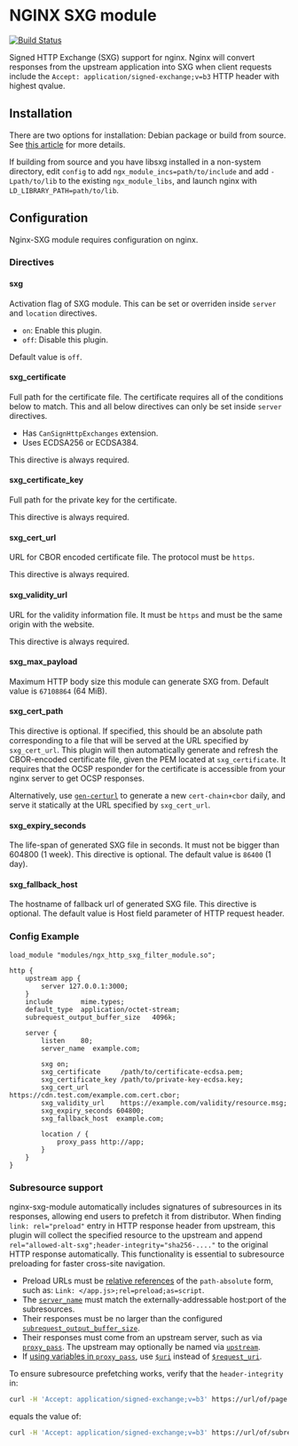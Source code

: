 # NGINX SXG module

[![Build Status](https://travis-ci.org/google/nginx-sxg-module.svg?branch=master)](https://travis-ci.org/google/nginx-sxg-module)

Signed HTTP Exchange (SXG) support for nginx. Nginx will convert responses from
the upstream application into SXG when client requests include the `Accept:
application/signed-exchange;v=b3` HTTP header with highest qvalue.

## Installation

There are two options for installation: Debian package or build from source. See
[this article](https://web.dev/how-to-set-up-signed-http-exchanges/) for more
details.

If building from source and you have libsxg installed in a non-system
directory, edit `config` to add `ngx_module_incs=path/to/include` and add
`-Lpath/to/lib` to the existing `ngx_module_libs`, and launch nginx with
`LD_LIBRARY_PATH=path/to/lib`.

## Configuration

Nginx-SXG module requires configuration on nginx.

### Directives

#### sxg

Activation flag of SXG module. This can be set or overriden inside `server`
and `location` directives.

- `on`: Enable this plugin.
- `off`: Disable this plugin.

Default value is `off`.

#### sxg\_certificate

Full path for the certificate file. The certificate requires all of the
conditions below to match. This and all below directives can only be set
inside `server` directives.

- Has `CanSignHttpExchanges` extension.
- Uses ECDSA256 or ECDSA384.

This directive is always required.

#### sxg\_certificate\_key

Full path for the private key for the certificate.

This directive is always required.

#### sxg\_cert\_url

URL for CBOR encoded certificate file. The protocol must be `https`.

This directive is always required.

#### sxg\_validity\_url

URL for the validity information file. It must be `https` and must be the same
origin with the website.

This directive is always required.

#### sxg\_max\_payload

Maximum HTTP body size this module can generate SXG from. Default value is
`67108864` (64 MiB).


#### sxg\_cert\_path

This directive is optional. If specified, this should be an absolute path
corresponding to a file that will be served at the URL specified by
`sxg_cert_url`. This plugin will then automatically generate and refresh the
CBOR-encoded certificate file, given the PEM located at `sxg_certificate`. It
requires that the OCSP responder for the certificate is accessible from your
nginx server to get OCSP responses.

Alternatively, use
[`gen-certurl`](https://github.com/WICG/webpackage/blob/main/go/signedexchange/README.md)
to generate a new `cert-chain+cbor` daily, and serve it statically at the URL
specified by `sxg_cert_url`.

#### sxg\_expiry\_seconds

The life-span of generated SXG file in seconds.
It must not be bigger than 604800 (1 week).
This directive is optional.
The default value is `86400` (1 day).

#### sxg\_fallback\_host

The hostname of fallback url of generated SXG file.
This directive is optional.
The default value is Host field parameter of HTTP request header.

### Config Example

```
load_module "modules/ngx_http_sxg_filter_module.so";

http {
    upstream app {
        server 127.0.0.1:3000;
    }
    include       mime.types;
    default_type  application/octet-stream;
    subrequest_output_buffer_size   4096k;

    server {
        listen    80;
        server_name  example.com;

        sxg on;
        sxg_certificate     /path/to/certificate-ecdsa.pem;
        sxg_certificate_key /path/to/private-key-ecdsa.key;
        sxg_cert_url        https://cdn.test.com/example.com.cert.cbor;
        sxg_validity_url    https://example.com/validity/resource.msg;
        sxg_expiry_seconds 604800;
        sxg_fallback_host  example.com;

        location / {
            proxy_pass http://app;
        }
    }
}
```

### Subresource support

nginx-sxg-module automatically includes signatures of subresources in its responses, allowing end users to prefetch it from distributor.
When finding `link: rel="preload"` entry in HTTP response header from upstream, this plugin will collect the specified resource to the upstream and append `rel="allowed-alt-sxg";header-integrity="sha256-...."` to the original HTTP response automatically.
This functionality is essential to subresource preloading for faster cross-site navigation.

  - Preload URLs must be [relative references](https://tools.ietf.org/html/rfc3986#section-4.2)
    of the `path-absolute` form, such as: `Link: </app.js>;rel=preload;as=script`.
  - The [`server_name`](https://nginx.org/en/docs/http/ngx_http_core_module.html#server_name)
    must match the externally-addressable host:port of the subresources.
  - Their responses must be no larger than the configured
    [`subrequest_output_buffer_size`](https://nginx.org/en/docs/http/ngx_http_core_module.html#subrequest_output_buffer_size).
  - Their responses must come from an upstream server, such as via
    [`proxy_pass`](https://nginx.org/en/docs/http/ngx_http_proxy_module.html#proxy_pass).
    The upstream may optionally be named via
    [`upstream`](https://nginx.org/en/docs/http/ngx_http_upstream_module.html#upstream).
  - If [using variables in
    `proxy_pass`](http://nginx.org/en/docs/http/ngx_http_proxy_module.html#non_idempotent:~:text=When%20variables%20are%20used%20in%20proxy_pass),
    use
    [`$uri`](http://nginx.org/en/docs/http/ngx_http_core_module.html#var_uri:~:text=1.2.7%29-,%24uri,current%20URI%20in%20request)
    instead of
    [`$request_uri`](http://nginx.org/en/docs/http/ngx_http_core_module.html#var_request_uri:~:text=%24request_uri,full%20original%20request%20URI).

To ensure subresource prefetching works, verify that the `header-integrity` in:

```bash
curl -H 'Accept: application/signed-exchange;v=b3' https://url/of/page.html | dump-signedexchange -payload=false | grep Link:
```

equals the value of:

```bash
curl -H 'Accept: application/signed-exchange;v=b3' https://url/of/subresource.jpg | dump-signedexchange -headerIntegrity
```
